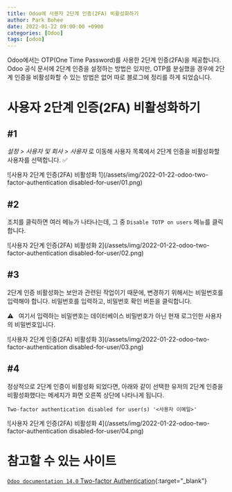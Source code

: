 ```yaml
---
title: Odoo에 사용자 2단계 인증(2FA) 비활성화하기
author: Park Bohee
date: 2022-01-22 09:00:00 +0900
categories: [Odoo]
tags: [odoo]
---
```


Odoo에서는 OTP(One Time Password)를 사용한 2단계 인증(2FA)을 제공합니다.
Odoo 공식 문서에 2단계 인증을 설정하는 방법은 있지만, OTP를 분실했을 경우에 2단계 인증을 비활성화할 수 있는 방법은 없어 따로 블로그에 정리를 하게 되었습니다.

# 사용자 2단계 인증(2FA) 비활성화하기

## #1

*설정 > 사용자 및 회사 > 사용자* 로 이동해 사용자 목록에서 2단계 인증을 비활성화할 사용자를 선택합니다. ✅

![사용자 2단계 인증(2FA) 비활성화 1](/assets/img/2022-01-22-odoo-two-factor-authentication disabled-for-user/01.png)

## #2

조치를 클릭하면 여러 메뉴가 나타나는데, 그 중 `Disable TOTP on users` 메뉴를 클릭합니다.

![사용자 2단계 인증(2FA) 비활성화 2](/assets/img/2022-01-22-odoo-two-factor-authentication disabled-for-user/02.png)

## #3

2단계 인증 비활성화는 보안과 관련된 작업이기 때문에, 변경하기 위해서는 비밀번호를 입력해야 합니다.
비밀번호를 입력하고, 비밀번호 확인 버튼을 클릭합니다.

⚠️ &nbsp; 여기서 입력하는 비밀번호는 데이터베이스 비밀번호가 아닌 현재 로그인한 사용자의 비밀번호입니다.

![사용자 2단계 인증(2FA) 비활성화 3](/assets/img/2022-01-22-odoo-two-factor-authentication disabled-for-user/03.png)

## #4

정상적으로 2단계 인증이 비활성화 되었다면, 아래와 같이 선택한 유저의 2단계 인증을 비활성화했다는 메세지가 화면 오른쪽 상단에 나타나게 됩니다.

```text
Two-factor authentication disabled for user(s) '<사용자 이메일>'
```

![사용자 2단계 인증(2FA) 비활성화 4](/assets/img/2022-01-22-odoo-two-factor-authentication disabled-for-user/04.png)

# 참고할 수 있는 사이트

[`Odoo documentation 14.0` Two-factor Authentication](https://www.odoo.com/documentation/14.0/applications/general/auth/2fa.html){:target="_blank"}
